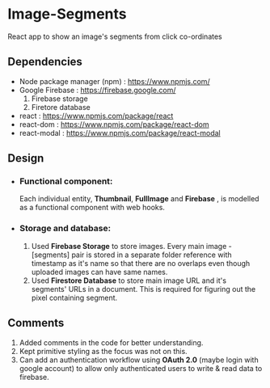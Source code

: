 # Image-Segments
React app to show an image's segments from click co-ordinates

## Dependencies
- Node package manager (npm) : https://www.npmjs.com/
- Google Firebase : https://firebase.google.com/
  1. Firebase storage
  2. Firetore database 
- react : https://www.npmjs.com/package/react
- react-dom : https://www.npmjs.com/package/react-dom
- react-modal : https://www.npmjs.com/package/react-modal

## Design
  - ### Functional component:
    Each individual entity, **Thumbnail**, **FullImage** and **Firebase** , is modelled as a functional component     with web hooks. 

 - ### Storage and database:
    1. Used **Firebase Storage** to store images. Every main image - [segments] pair is stored in a separate            folder reference with timestamp as it's name so that there are no overlaps even though uploaded images can        have same names.  
    2. Used **Firestore Database** to store main image URL and it's segments' URLs in a document. This is                required for figuring out the pixel containing segment.  
    
## Comments
  1. Added comments in the code for better understanding.  
  2. Kept primitive styling as the focus was not on this.  
  3. Can add an authentication workflow using **OAuth 2.0** (maybe login with google account) to allow only            authenticated users to write & read data to firebase.  
